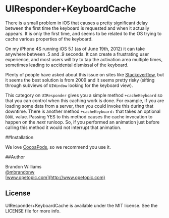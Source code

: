 UIResponder+KeyboardCache
=========================

There is a small problem in iOS that causes a pretty significant delay between the first time the keyboard is requested and when it actually appears. It is only the first time, and seems to be related to the OS trying to cache various properties of the keyboard.

On my iPhone 4S running iOS 5.1 (as of June 19th, 2012) it can take anywhere between .5 and .9 seconds. It can create a frustrating user experience, and most users will try to tap the activation area multiple times, sometimes leading to accidental dismissal of the keyboard.

Plenty of people have asked about this issue on sites like [Stackoverflow](http://stackoverflow.com/questions/9357026/super-slow-lag-delay-on-initial-keyboard-animation-of-uitextfield), but it seems the best solution is from 2009 and it seems pretty risky (sifting through subviews of `UIWindow` looking for the keyboard view).

This category on `UIResponder` gives you a simple method `+cacheKeyboard` so that you can control when this caching work is done. For example, if you are loading some data from a server, then you could invoke this during that downtime. There is another method `+cacheKeyboard:` that takes an optional `BOOL` value. Passing YES to this method causes the cache invocation to happen on the *next* runloop. So, if you performed an animation just before calling this method it would not interrupt that animation.

##Installation

We love [CocoaPods](http://github.com/cocoapods/cocoapods), so we recommend you use it.

##Author

Brandon Williams  
[@mbrandonw](http://www.twitter.com/mbrandonw)  
[www.opetopic.com](http://www.opetopic.com)

## License

UIResponder+KeyboardCache is available under the MIT license. See the LICENSE file for more info.
